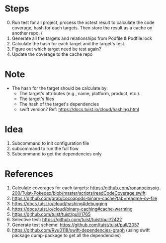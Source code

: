 
# Steps

0. Run test for all project, process the xctest result to calculate the code coverage, hash for each targets. Then store the result as a cache on another repo. (
1. Generate all the targets and relationships from Podfile & Podfile.lock
2. Calculate the hash for each target and the target's test.
3. Figure out which target need be test again?
4. Update the coverage to the cache repo

# Note

- The hash for the target should be calculate by:
  + The target's attributes (e.g., name, platform, product, etc.).
  + The target's files
  + The hash of the target's dependencies
  + swift version?
  Ref: https://docs.tuist.io/cloud/hashing.html

# Idea

1. Subcommand to init configuration file
2. subcommand to run the full flow
3. Subcommand to get the dependencies only

# References

1. Calculate coverages for each targets: https://github.com/ronanociosoig-200/Tuist-Pokedex/blob/master/scripts/readCodeCoverage.swift
2. https://github.com/grab/cocoapods-binary-cache?tab=readme-ov-file
3. https://docs.tuist.io/cloud/hashing#debugging
4. https://docs.tuist.io/cloud/binary-caching#cache-warming
5. https://github.com/tuist/tuist/pull/1765
7. Selective test: https://github.com/tuist/tuist/pull/2422
8. Generate test scheme: https://github.com/tuist/tuist/pull/2057
9. https://github.com/Ryu0118/swift-dependencies-graph (using swift package dump-package to get all the dependencies)
